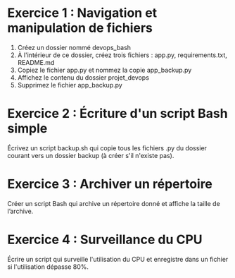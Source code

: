 # Exercice 1 : Navigation et manipulation de fichiers

1. Créez un dossier nommé devops_bash
2. À l'intérieur de ce dossier, créez trois fichiers : app.py, requirements.txt, README.md
3. Copiez le fichier app.py et nommez la copie app_backup.py
4. Affichez le contenu du dossier projet_devops
5. Supprimez le fichier app_backup.py

# Exercice 2 : Écriture d'un script Bash simple

Écrivez un script backup.sh qui copie tous les fichiers .py du dossier courant vers un dossier backup (à créer s'il n'existe pas).

# Exercice 3 : Archiver un répertoire

Créer un script Bash qui archive un répertoire donné et affiche la taille de l’archive.

# Exercice 4 : Surveillance du CPU

Écrire un script qui surveille l'utilisation du CPU et enregistre dans un fichier si l'utilisation dépasse 80%.
